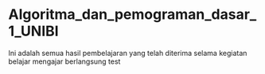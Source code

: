 # Algoritma_dan_pemograman_dasar_1_UNIBI
Ini adalah semua hasil pembelajaran yang telah diterima selama kegiatan belajar mengajar berlangsung
test
